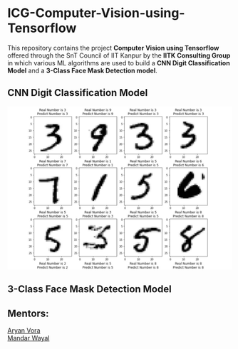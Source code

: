 # ICG-Computer-Vision-using-Tensorflow
This repository contains the project **Computer Vision using Tensorflow** offered through the SnT Council of IIT Kanpur by the **IITK Consulting Group** in which various ML algorithms are used to build a **CNN Digit Classification Model** and a **3-Class Face Mask Detection model**.

## CNN Digit Classification Model

![CNN](https://github.com/kshitijk20/ICG-Computer-Vision-using-Tensorflow/blob/main/Images/1.jpg)

## 3-Class Face Mask Detection Model
<p  align="center"><a href="https://github.com/kshitijk20/ICG-Computer-Vision-using-Tensorflow/blob/main/Images/2.jpg" /></a></p>

## Mentors:
[Aryan Vora](https://github.com/aryan-vora23)   
[Mandar Wayal](https://github.com/mandar7-git)
